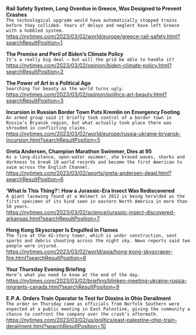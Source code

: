 **Rail Safety System, Long Overdue in Greece, Was Designed to Prevent Crashes**\
`The technological upgrade would have automatically stopped trains before they collided. Years of delays and neglect have left Greece with a hobbled system.`\
https://nytimes.com/2023/03/02/world/europe/greece-rail-safety.html?searchResultPosition=1

**The Promise and Peril of Biden’s Climate Policy**\
`It’s a really big deal — but will the grid be able to handle it?`\
https://nytimes.com/2023/03/02/opinion/biden-climate-policy.html?searchResultPosition=2

**The Power of Art in a Political Age**\
`Searching for beauty as the world turns ugly.`\
https://nytimes.com/2023/03/02/opinion/politics-art-beauty.html?searchResultPosition=3

**Incursion in Russian Border Town Puts Kremlin on Emergency Footing**\
`An armed group said it briefly took control of a border town in Russia’s Bryansk region, but what actually took place there was shrouded in conflicting claims.`\
https://nytimes.com/2023/03/02/world/europe/russia-ukraine-bryansk-incursion.html?searchResultPosition=5

**Greta Andersen, Champion Marathon Swimmer, Dies at 95**\
`As a long-distance, open-water swimmer, she braved waves, sharks and darkness to break 18 world records and become the first American to swim across the English Channel.`\
https://nytimes.com/2023/03/02/sports/greta-andersen-dead.html?searchResultPosition=6

**‘What Is This Thing?’: How a Jurassic-Era Insect Was Rediscovered**\
`A giant lacewing found at a Walmart in 2012 is being heralded as the first specimen of its kind seen in eastern North America in more than 50 years.`\
https://nytimes.com/2023/03/02/science/jurassic-insect-discovered-arkansas.html?searchResultPosition=7

**Hong Kong Skyscraper Is Engulfed in Flames**\
`The fire at the 42-story tower, which is under construction, sent sparks and debris shooting across the night sky. News reports said two people were injured.`\
https://nytimes.com/2023/03/02/world/asia/hong-kong-skyscraper-fire.html?searchResultPosition=8

**Your Thursday Evening Briefing**\
`Here’s what you need to know at the end of the day.`\
https://nytimes.com/2023/03/02/briefing/blinken-meeting-ukraine-russia-migrants-canada.html?searchResultPosition=9

**E.P.A. Orders Train Operator to Test for Dioxins in Ohio Derailment**\
`The order on Thursday came as officials from Norfolk Southern were expected at a public meeting in East Palestine, giving the community a chance to confront the company over the crash’s aftermath.`\
https://nytimes.com/2023/03/02/us/politics/east-palestine-ohio-train-derailment.html?searchResultPosition=10


